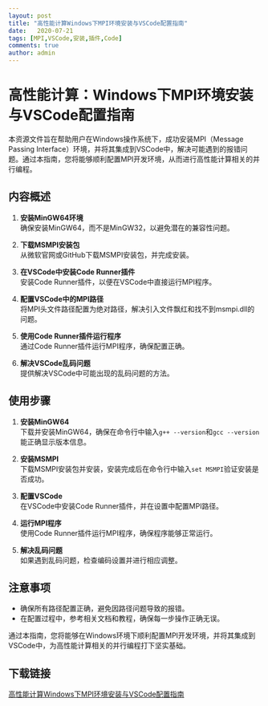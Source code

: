 ```yaml
---
layout: post
title: "高性能计算Windows下MPI环境安装与VSCode配置指南"
date:   2020-07-21
tags: [MPI,VSCode,安装,插件,Code]
comments: true
author: admin
---
```

# 高性能计算：Windows下MPI环境安装与VSCode配置指南

本资源文件旨在帮助用户在Windows操作系统下，成功安装MPI（Message Passing Interface）环境，并将其集成到VSCode中，解决可能遇到的报错问题。通过本指南，您将能够顺利配置MPI开发环境，从而进行高性能计算相关的并行编程。

## 内容概述

1. **安装MinGW64环境**  
   确保安装MinGW64，而不是MinGW32，以避免潜在的兼容性问题。

2. **下载MSMPI安装包**  
   从微软官网或GitHub下载MSMPI安装包，并完成安装。

3. **在VSCode中安装Code Runner插件**  
   安装Code Runner插件，以便在VSCode中直接运行MPI程序。

4. **配置VSCode中的MPI路径**  
   将MPI头文件路径配置为绝对路径，解决引入文件飘红和找不到msmpi.dll的问题。

5. **使用Code Runner插件运行程序**  
   通过Code Runner插件运行MPI程序，确保配置正确。

6. **解决VSCode乱码问题**  
   提供解决VSCode中可能出现的乱码问题的方法。

## 使用步骤

1. **安装MinGW64**  
   下载并安装MinGW64，确保在命令行中输入`g++ --version`和`gcc --version`能正确显示版本信息。

2. **安装MSMPI**  
   下载MSMPI安装包并安装，安装完成后在命令行中输入`set MSMPI`验证安装是否成功。

3. **配置VSCode**  
   在VSCode中安装Code Runner插件，并在设置中配置MPI路径。

4. **运行MPI程序**  
   使用Code Runner插件运行MPI程序，确保程序能够正常运行。

5. **解决乱码问题**  
   如果遇到乱码问题，检查编码设置并进行相应调整。

## 注意事项

- 确保所有路径配置正确，避免因路径问题导致的报错。
- 在配置过程中，参考相关文档和教程，确保每一步操作正确无误。

通过本指南，您将能够在Windows环境下顺利配置MPI开发环境，并将其集成到VSCode中，为高性能计算相关的并行编程打下坚实基础。

## 下载链接

[高性能计算Windows下MPI环境安装与VSCode配置指南](https://pan.quark.cn/s/5c3352cba50b)